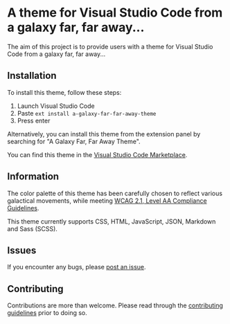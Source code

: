 # A theme for Visual Studio Code from a galaxy far, far away...

The aim of this project is to provide users with a theme for Visual Studio Code from a galaxy far, far away...

## Installation

To install this theme, follow these steps:

1. Launch Visual Studio Code
2. Paste `ext install a-galaxy-far-far-away-theme`
3. Press enter

Alternatively, you can install this theme from the extension panel by searching for "A Galaxy Far, Far Away Theme".

You can find this theme in the [Visual Studio Code Marketplace](https://marketplace.visualstudio.com/).

## Information

The color palette of this theme has been carefully chosen to reflect various galactical movements, while meeting [WCAG 2.1, Level AA Compliance Guidelines](https://www.w3.org/TR/WCAG21/).

This theme currently supports CSS, HTML, JavaScript, JSON, Markdown and Sass (SCSS).

## Issues

If you encounter any bugs, please [post an issue](https://github.com/DanMad/a-galaxy-far-far-away-theme/issues).

## Contributing

Contributions are more than welcome. Please read through the [contributing guidelines](https://github.com/DanMad/a-galaxy-far-far-away-theme/blob/release/v1.0.0/CONTRIBUTING.md) prior to doing so.
